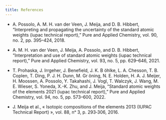 ```yaml
---
title: References
---
```


* A. Possolo, A. M. H. van der Veen, J. Meija, and D. B. Hibbert, “Interpreting and propagating the uncertainty of the standard atomic weights (iupac technical report),” Pure and Applied Chemistry, vol. 90, no. 2, pp. 395–424, 2018.

* A. M. H. van der Veen, J. Meija, A. Possolo, and D. B. Hibbert, “Interpretation and use of standard atomic weights (iupac technical report),” Pure and Applied Chemistry, vol. 93, no. 5, pp. 629–646, 2021.

* T. Prohaska, J. Irrgeher, J. Benefield, J. K. B ̈ohlke, L. A. Chesson, T. B. Coplen, T. Ding, P. J. H. Dunn, M. Gr ̈oning, N. E. Holden, H. A. J. Meijer, H. Moossen, A. Possolo, Y. Takahashi, J. Vogl, T. Walczyk, J. Wang, M. E. Wieser, S. Yoneda, X.-K. Zhu, and J. Meija, “Standard atomic weights of the elements 2021 (iupac technical report),” Pure and Applied Chemistry, vol. 94, no. 5, pp. 573–600, 2022.

* J. Meija et al., « Isotopic compositions of the elements 2013 (IUPAC Technical Report) », vol. 88, nᵒ 3, p. 293‑306, 2016.
